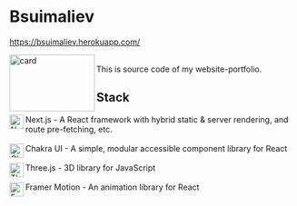 # Bsuimaliev
https://bsuimaliev.herokuapp.com/

<img align="left" src="/public/thumbBsuimaliev2" width="150px" height="100px" alt="card">
<br />
This is source code of my website-portfolio.

## Stack
<img align="left" src="https://www.rlogical.com/wp-content/uploads/2021/08/Rlogical-Blog-Images-thumbnail.png" width="25px" alt="Next.js"/> Next.js - A React framework with hybrid static & server rendering, and route pre-fetching, etc.
<br />
<br />
<img align="left" src="https://pbs.twimg.com/profile_images/1244925541448286208/rzylUjaf_400x400.jpg" width="25px" alt="Chakra UI"/> Chakra UI - A simple, modular accessible component library for React
<br />
<br />
<img align="left" src="https://aws1.discourse-cdn.com/standard17/uploads/threejs/optimized/2X/e/e4f86d2200d2d35c30f7b1494e96b9595ebc2751_2_992x1000.png" width="25px" alt="Three.js"/> Three.js - 3D library for JavaScript
<br />
<br />
<img align="left" src="https://pagepro.co/blog/wp-content/uploads/2020/03/framer-motion.png" width="25px" alt="Framer Motion"/> Framer Motion - An animation library for React

